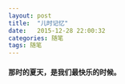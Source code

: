 ```yaml
---
layout: post
title:  "儿时记忆"
date:   2015-12-28 22:00:32
categories: 随笔
tags: 随笔
---
```

#### 那时的夏天，是我们最快乐的时候。


